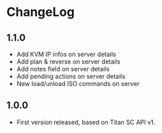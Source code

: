 
# ChangeLog


## 1.1.0

- Add KVM IP infos on server details
- Add plan & reverse on server details
- Add notes field on server details
- Add pending actions on server details
- New load/unload ISO commands on server

## 1.0.0

- First version released, based on Titan SC API v1.

